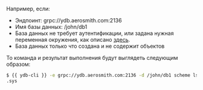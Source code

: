 Например, если: 
* Эндпоинт: grpc://ydb.aerosmith.com:2136
* Имя базы данных: /john/db1
* База данных не требует аутентификации, или задана нужная переменная окружения, как описано [здесь](../../auth.md).
* База данных только что создана и не содержит объектов

То команда и результат выполнения будут выглядеть следующим образом:
``` bash
$ {{ ydb-cli }} -e grpc://ydb.aerosmith.com:2136 -d /john/db1 scheme ls
.sys
```
